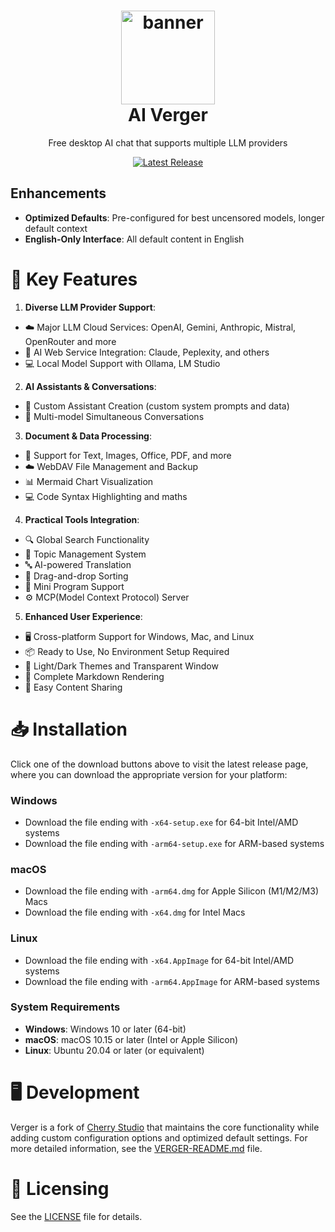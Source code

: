 <h1 align="center">
  <img src="https://raw.githubusercontent.com/cmbant/AI-verger/refs/heads/master/build/icon.png" width="150" height="150" alt="banner" /><br>
  AI Verger
</h1>

<p align="center">Free desktop AI chat that supports multiple LLM providers</p>

<p align="center">
  <a href="https://github.com/cmbant/AI-verger/releases/latest">
    <img src="https://img.shields.io/github/v/release/cmbant/AI-verger?style=flat-square" alt="Latest Release">
  </a>
</p>

## Enhancements

- **Optimized Defaults**: Pre-configured for best uncensored models, longer default context
- **English-Only Interface**: All default content in English

# 🌟 Key Features

1. **Diverse LLM Provider Support**:

- ☁️ Major LLM Cloud Services: OpenAI, Gemini, Anthropic, Mistral, OpenRouter and more
- 🔗 AI Web Service Integration: Claude, Peplexity, and others
- 💻 Local Model Support with Ollama, LM Studio

2. **AI Assistants & Conversations**:

- 🤖 Custom Assistant Creation (custom system prompts and data)
- 💬 Multi-model Simultaneous Conversations

3. **Document & Data Processing**:

- 📄 Support for Text, Images, Office, PDF, and more
- ☁️ WebDAV File Management and Backup
- 📊 Mermaid Chart Visualization
- 💻 Code Syntax Highlighting and maths

4. **Practical Tools Integration**:

- 🔍 Global Search Functionality
- 📝 Topic Management System
- 🔤 AI-powered Translation
- 🎯 Drag-and-drop Sorting
- 🔌 Mini Program Support
- ⚙️ MCP(Model Context Protocol) Server

5. **Enhanced User Experience**:

- 🖥️ Cross-platform Support for Windows, Mac, and Linux
- 📦 Ready to Use, No Environment Setup Required
- 🎨 Light/Dark Themes and Transparent Window
- 📝 Complete Markdown Rendering
- 🤲 Easy Content Sharing

# 📥 Installation

Click one of the download buttons above to visit the latest release page, where you can download the appropriate version for your platform:

### Windows

- Download the file ending with `-x64-setup.exe` for 64-bit Intel/AMD systems
- Download the file ending with `-arm64-setup.exe` for ARM-based systems

### macOS

- Download the file ending with `-arm64.dmg` for Apple Silicon (M1/M2/M3) Macs
- Download the file ending with `-x64.dmg` for Intel Macs

### Linux

- Download the file ending with `-x64.AppImage` for 64-bit Intel/AMD systems
- Download the file ending with `-arm64.AppImage` for ARM-based systems

### System Requirements

- **Windows**: Windows 10 or later (64-bit)
- **macOS**: macOS 10.15 or later (Intel or Apple Silicon)
- **Linux**: Ubuntu 20.04 or later (or equivalent)

# 🖥️ Development

Verger is a fork of [Cherry Studio](https://github.com/CherryHQ/cherry-studio) that maintains the core functionality while adding custom configuration options and optimized default settings. For more detailed information, see the [VERGER-README.md](VERGER-README.md) file.

# 📃 Licensing

See the [LICENSE](./LICENSE) file for details.
